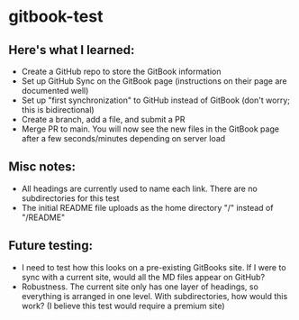 # gitbook-test
## Here's what I learned:
- Create a GitHub repo to store the GitBook information
- Set up GitHub Sync on the GitBook page (instructions on their page are documented well)
- Set up "first synchronization" to GitHub instead of GitBook (don't worry; this is bidirectional)
- Create a branch, add a file, and submit a PR
- Merge PR to main. You will now see the new files in the GitBook page after a few seconds/minutes depending on server load

## Misc notes:
- All headings are currently used to name each link. There are no subdirectories for this test
- The initial README file uploads as the home directory "/" instead of "/README"

## Future testing:
- I need to test how this looks on a pre-existing GitBooks site. If I were to sync with a current site, would all the MD files appear on GitHub?
- Robustness. The current site only has one layer of headings, so everything is arranged in one level. With subdirectories, how would this work? (I believe this test would require a premium site)

